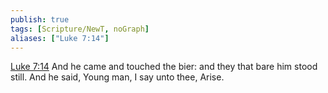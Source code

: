 ```yaml
---
publish: true
tags: [Scripture/NewT, noGraph]
aliases: ["Luke 7:14"]
---
```

[Luke 7:14](https://churchofjesuschrist.org/study/scriptures/nt/luke/7?lang=eng&id=p14#p14) And he came and touched the bier: and they that bare him stood still. And he said, Young man, I say unto thee, Arise.
